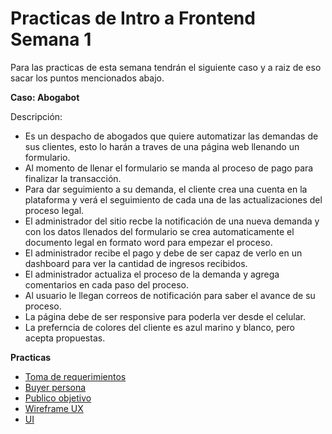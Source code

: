 # Practicas de Intro a Frontend Semana 1 

Para las practicas de esta semana tendrán el siguiente caso y a raiz de eso sacar los puntos mencionados abajo.

**Caso: Abogabot**

Descripción: 
  - Es un despacho de abogados que quiere automatizar las demandas de sus clientes, esto lo harán a traves de una página web llenando un formulario.
  - Al momento de llenar el formulario se manda al proceso de pago para finalizar la transacción.
  - Para dar seguimiento a su demanda, el cliente crea una cuenta en la plataforma y verá el seguimiento de cada una de las actualizaciones del proceso legal.
  - El administrador del sitio recbe la notificación de una nueva demanda y con los datos llenados del formulario se crea automaticamente el documento  legal en formato word para empezar el proceso.
  - El administrador recibe el pago y debe de ser capaz de verlo en un dashboard para ver la cantidad de ingresos recibidos.
  - El administrador actualiza el proceso de la demanda y agrega comentarios en cada paso del proceso.
  - Al usuario le llegan correos de notificación para saber el avance de su proceso.
  - La página debe de ser responsive para poderla ver desde el celular.
  - La preferncia de colores del cliente es azul marino y blanco, pero acepta propuestas.  
  
 **Practicas**
 
  - [Toma de requerimientos](./Requerimientos.pdf)
  - [Buyer persona](https://github.com/eduardorvicente/Semana-1-Frontend/blob/main/Buyer%20persona.pdf)
  - [Publico objetivo](https://github.com/eduardorvicente/Semana-1-Frontend/blob/main/Audiencia%20objetivo.pdf)
  - [Wireframe UX](./wireframe.md)
  - [UI](./5.-ui.md)
